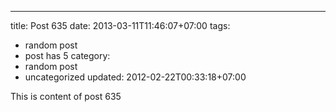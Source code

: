 ---
title: Post 635
date: 2013-03-11T11:46:07+07:00
tags:
  - random post
  - post has 5
category:
  - random post
  - uncategorized
updated: 2012-02-22T00:33:18+07:00

This is content of post 635